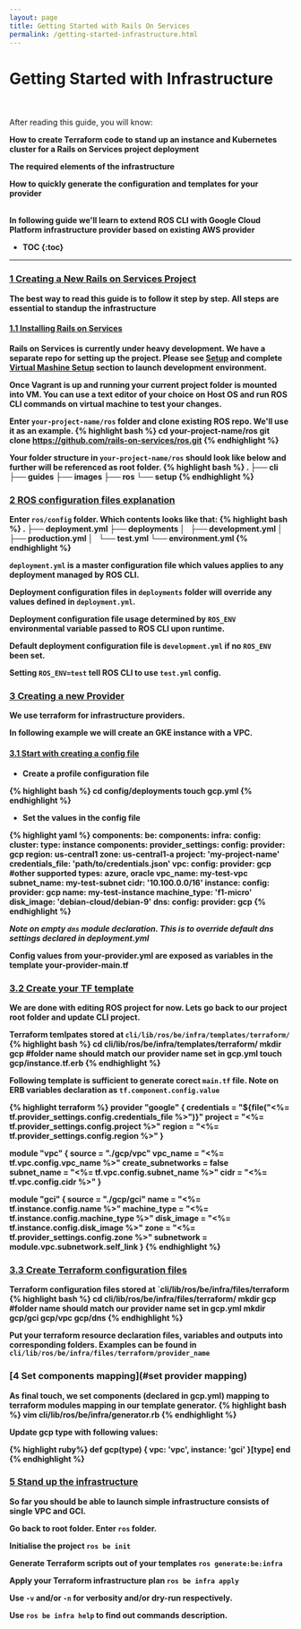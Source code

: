 ```yaml
---
layout: page
title: Getting Started with Rails On Services
permalink: /getting-started-infrastructure.html
---
```


Getting Started with Infrastructure
======================================

<div class="summary" markdown="1">
<br/><br/>
After reading this guide, you will know:

<b>How to create Terraform code to stand up an instance and Kubernetes cluster for a Rails on Services project deployment
<p></p>
<b>The required elements of the infrastructure</b>
<p></p>

<b>How to quickly generate the configuration and templates for your provider</b>
<br/><br/>
</div>

<div class="summary" markdown="1">
<b>In following guide we'll learn to extend ROS CLI with Google Cloud Platform infrastructure provider based on existing AWS provider</b>
</div>

* TOC
{:toc}

--------------------------------------------------------------------------------

### [1 Creating a New Rails on Services Project](#creating-a-new-rails-on-services-project)

The best way to read this guide is to follow it step by step. All steps are essential to standup the infrastructure

#### [1.1 Installing Rails on Services](#installing-rails-on-services)

Rails on Services is currently under heavy development. We have a separate repo for setting up the project. Please see [Setup](https://github.com/rails-on-services/setup) and complete [Virtual Mashine Setup](https://github.com/rails-on-services/setup#virtual-machine-setup) section to launch development environment.

Once Vagrant is up and running your current project folder is mounted into VM. You can use a text editor of your choice on Host OS and run ROS CLI commands on virtual machine to test your changes.

Enter ```your-project-name/ros``` folder and clone existing ROS repo. We'll use it as an example.
{% highlight bash %}
cd your-project-name/ros
git clone https://github.com/rails-on-services/ros.git
{% endhighlight %}

Your folder structure in ```your-project-name/ros``` should look like below and further will be referenced as root folder.
{% highlight bash %}
.
├── cli
├── guides
├── images
├── ros
└── setup
{% endhighlight %}

### [2 ROS configuration files explanation](#config-file-explanation)
Enter ```ros/config``` folder. Which contents looks like that:
{% highlight bash %}
.
├── deployment.yml
├── deployments
│   ├── development.yml
│   ├── production.yml
│   └── test.yml
└── environment.yml
{% endhighlight %}

```deployment.yml``` is a master configuration file which values applies to any deployment managed by ROS CLI.

Deployment configuration files in ```deployments``` folder will override any values defined in ```deployment.yml```.

Deployment configuration file usage determined by ```ROS_ENV``` environmental variable passed to ROS CLI upon runtime.

Default deployment configuration file is  ```development.yml``` if no ```ROS_ENV``` been set.

Setting ```ROS_ENV=test``` tell ROS CLI to use ```test.yml``` config.

### [3 Creating a new Provider](#creating-a-new-provider)
<!--
#### [3.1 Terraform](#terraform)

We use terraform for infra providers blah blah

look at the gcp provider. Our goal is to create a new provider based on this one.

-->

We use terraform for infrastructure providers.

In following example we will create an GKE instance with a VPC.

#### [3.1 Start with creating a config file](#start-with-config)

* **Create a profile configuration file**

{% highlight bash %}
cd config/deployments
touch gcp.yml
{% endhighlight %}

* **Set the values in the config file**

{% highlight yaml %}
components:
  be:
    components:
      infra:
        config:
          cluster:
            type: instance
        components:
          provider_settings:
            config:
              provider: gcp
              region: us-central1
              zone: us-central1-a
              project: 'my-project-name'
              credentials_file: 'path/to/credentials.json'
          vpc:
            config:
              provider: gcp         #other supported types: azure, oracle
              vpc_name: my-test-vpc
              subnet_name: my-test-subnet
              cidr: '10.100.0.0/16'
          instance:
            config:
              provider: gcp
              name: my-test-instance
              machine_type: 'f1-micro'
              disk_image: 'debian-cloud/debian-9'
          dns:
            config:
              provider: gcp
{% endhighlight %}

_Note on empty `dns` module declaration. This is to override default dns settings declared in deployment.yml_

Config values from your-provider.yml are exposed as variables in the template your-provider-main.tf

### [3.2 Create your TF template](#create-tf-template)

We are done with editing ROS project for now. Lets go back to our project root folder and update CLI project.

Terraform temlpates stored at `cli/lib/ros/be/infra/templates/terraform/`
{% highlight bash %}
cd cli/lib/ros/be/infra/templates/terraform/
mkdir gcp   #folder name should match our provider name set in gcp.yml
touch gcp/instance.tf.erb
{% endhighlight %}

Following template is sufficient to generate corect `main.tf` file.
Note on ERB variables declaration as `tf.component.config.value`

{% highlight terraform %}
provider "google" {
  credentials = "${file("<%= tf.provider_settings.config.credentials_file %>")}"
  project     = "<%= tf.provider_settings.config.project %>"
  region      = "<%= tf.provider_settings.config.region %>"
}

module "vpc" {
  source              = "./gcp/vpc"
  vpc_name            = "<%= tf.vpc.config.vpc_name %>"
  create_subnetworks  = false  
  subnet_name         = "<%= tf.vpc.config.subnet_name %>"
  cidr                = "<%= tf.vpc.config.cidr %>"
}

module "gci" {
  source       = "./gcp/gci"
  name         = "<%= tf.instance.config.name %>"
  machine_type = "<%= tf.instance.config.machine_type %>"
  disk_image   = "<%= tf.instance.config.disk_image %>"
  zone         = "<%= tf.provider_settings.config.zone %>"
  subnetwork   = module.vpc.subnetwork.self_link
}
{% endhighlight %}

### [ 3.3 Create Terraform configuration files](#create-tf-config)

Terraform configuration files stored at `cli/lib/ros/be/infra/files/terraform
{% highlight bash %}
cd cli/lib/ros/be/infra/files/terraform/
mkdir gcp   #folder name should match our provider name set in gcp.yml
mkdir gcp/gci gcp/vpc gcp/dns
{% endhighlight %}

Put your terraform resource declaration files, variables and outputs into corresponding folders.
Examples can be found in `cli/lib/ros/be/infra/files/terraform/provider_name`

### [4 Set components mapping](#set provider mapping)

As final touch, we set components (declared in gcp.yml) mapping to terraform modules mapping in our template generator.
{% highlight bash %}
vim cli/lib/ros/be/infra/generator.rb
{% endhighlight %}

Update gcp type with following values:

{% highlight ruby%}
def gcp(type)
  {
    vpc: 'vpc',
    instance: 'gci'
  }[type]
end
{% endhighlight %}

### [5 Stand up the infrastructure](#standup-the-infrastructure)

So far you should be able to launch simple infrastructure consists of single VPC and GCI.

Go back to root folder. Enter `ros` folder.

Initialise the project
`ros be init`

Generate Terraform scripts out of your templates
`ros generate:be:infra`

Apply your Terraform infrastructure plan
`ros be infra apply`

Use `-v` and/or `-n` for verbosity and/or dry-run respectively.

Use `ros be infra help` to find out commands description.
